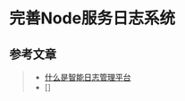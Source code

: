 # 完善Node服务日志系统

## 参考文章

> * [什么是智能日志管理平台](https://developer.qiniu.com/insight/4684/product_introduction)
> * []
